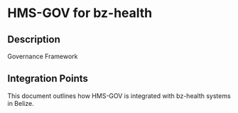 # HMS-GOV for bz-health

## Description

Governance Framework

## Integration Points

This document outlines how HMS-GOV is integrated with bz-health systems in Belize.
